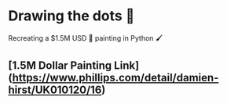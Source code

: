 # Drawing the dots 🎨
Recreating a $1.5M USD 💸 painting in Python 🖌️ 

## [1.5M Dollar Painting Link] (https://www.phillips.com/detail/damien-hirst/UK010120/16)
